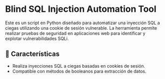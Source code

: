 # Blind SQL Injection Automation Tool

Este es un script en Python diseñado para automatizar una inyección SQL a ciegas utilizando una cookie de sesión vulnerable. La herramienta permite realizar pruebas de seguridad en aplicaciones web para identificar y explotar vulnerabilidades SQLi.

## 🚀 Características

- Realiza inyecciones SQL a ciegas basadas en cookies de sesión.
- Compatible con métodos de booleanos para extracción de datos.

